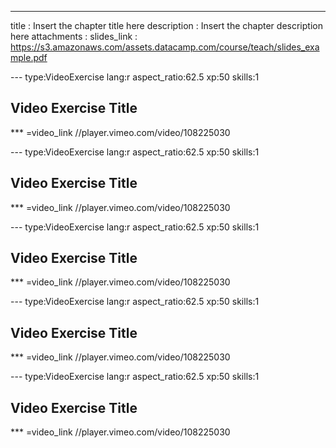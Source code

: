 ---
title       : Insert the chapter title here
description : Insert the chapter description here
attachments :
  slides_link : https://s3.amazonaws.com/assets.datacamp.com/course/teach/slides_example.pdf

--- type:VideoExercise lang:r aspect_ratio:62.5 xp:50 skills:1
## Video Exercise Title

*** =video_link
//player.vimeo.com/video/108225030

--- type:VideoExercise lang:r aspect_ratio:62.5 xp:50 skills:1
## Video Exercise Title

*** =video_link
//player.vimeo.com/video/108225030

--- type:VideoExercise lang:r aspect_ratio:62.5 xp:50 skills:1
## Video Exercise Title

*** =video_link
//player.vimeo.com/video/108225030

--- type:VideoExercise lang:r aspect_ratio:62.5 xp:50 skills:1
## Video Exercise Title

*** =video_link
//player.vimeo.com/video/108225030

--- type:VideoExercise lang:r aspect_ratio:62.5 xp:50 skills:1
## Video Exercise Title

*** =video_link
//player.vimeo.com/video/108225030

